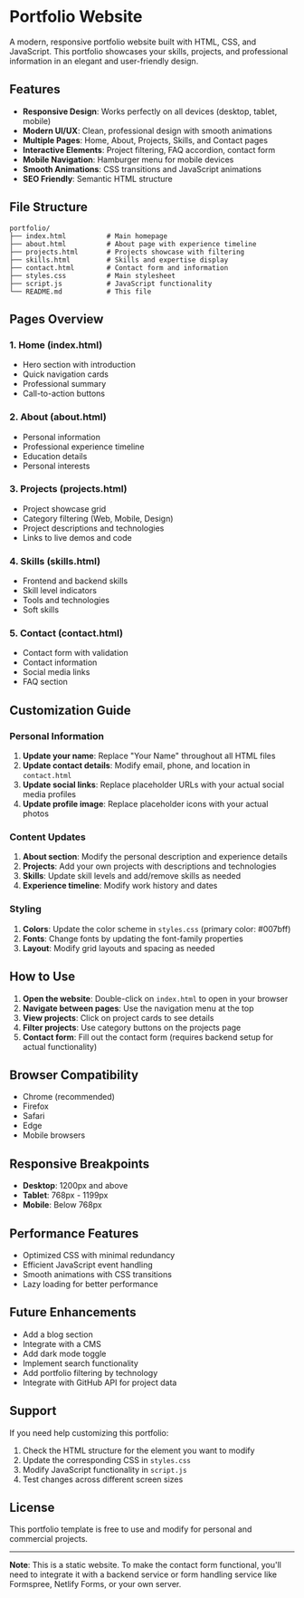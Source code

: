 # Portfolio Website

A modern, responsive portfolio website built with HTML, CSS, and JavaScript. This portfolio showcases your skills, projects, and professional information in an elegant and user-friendly design.

## Features

- **Responsive Design**: Works perfectly on all devices (desktop, tablet, mobile)
- **Modern UI/UX**: Clean, professional design with smooth animations
- **Multiple Pages**: Home, About, Projects, Skills, and Contact pages
- **Interactive Elements**: Project filtering, FAQ accordion, contact form
- **Mobile Navigation**: Hamburger menu for mobile devices
- **Smooth Animations**: CSS transitions and JavaScript animations
- **SEO Friendly**: Semantic HTML structure

## File Structure

```
portfolio/
├── index.html          # Main homepage
├── about.html          # About page with experience timeline
├── projects.html       # Projects showcase with filtering
├── skills.html         # Skills and expertise display
├── contact.html        # Contact form and information
├── styles.css          # Main stylesheet
├── script.js           # JavaScript functionality
└── README.md           # This file
```

## Pages Overview

### 1. Home (index.html)
- Hero section with introduction
- Quick navigation cards
- Professional summary
- Call-to-action buttons

### 2. About (about.html)
- Personal information
- Professional experience timeline
- Education details
- Personal interests

### 3. Projects (projects.html)
- Project showcase grid
- Category filtering (Web, Mobile, Design)
- Project descriptions and technologies
- Links to live demos and code

### 4. Skills (skills.html)
- Frontend and backend skills
- Skill level indicators
- Tools and technologies
- Soft skills

### 5. Contact (contact.html)
- Contact form with validation
- Contact information
- Social media links
- FAQ section

## Customization Guide

### Personal Information
1. **Update your name**: Replace "Your Name" throughout all HTML files
2. **Update contact details**: Modify email, phone, and location in `contact.html`
3. **Update social links**: Replace placeholder URLs with your actual social media profiles
4. **Update profile image**: Replace placeholder icons with your actual photos

### Content Updates
1. **About section**: Modify the personal description and experience details
2. **Projects**: Add your own projects with descriptions and technologies
3. **Skills**: Update skill levels and add/remove skills as needed
4. **Experience timeline**: Modify work history and dates

### Styling
1. **Colors**: Update the color scheme in `styles.css` (primary color: #007bff)
2. **Fonts**: Change fonts by updating the font-family properties
3. **Layout**: Modify grid layouts and spacing as needed

## How to Use

1. **Open the website**: Double-click on `index.html` to open in your browser
2. **Navigate between pages**: Use the navigation menu at the top
3. **View projects**: Click on project cards to see details
4. **Filter projects**: Use category buttons on the projects page
5. **Contact form**: Fill out the contact form (requires backend setup for actual functionality)

## Browser Compatibility

- Chrome (recommended)
- Firefox
- Safari
- Edge
- Mobile browsers

## Responsive Breakpoints

- **Desktop**: 1200px and above
- **Tablet**: 768px - 1199px
- **Mobile**: Below 768px

## Performance Features

- Optimized CSS with minimal redundancy
- Efficient JavaScript event handling
- Smooth animations with CSS transitions
- Lazy loading for better performance

## Future Enhancements

- Add a blog section
- Integrate with a CMS
- Add dark mode toggle
- Implement search functionality
- Add portfolio filtering by technology
- Integrate with GitHub API for project data

## Support

If you need help customizing this portfolio:

1. Check the HTML structure for the element you want to modify
2. Update the corresponding CSS in `styles.css`
3. Modify JavaScript functionality in `script.js`
4. Test changes across different screen sizes

## License

This portfolio template is free to use and modify for personal and commercial projects.

---

**Note**: This is a static website. To make the contact form functional, you'll need to integrate it with a backend service or form handling service like Formspree, Netlify Forms, or your own server.
